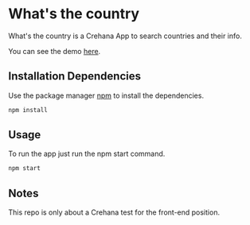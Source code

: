 # What's the country

What's the country is a Crehana App to search countries and their info.

You can see the demo [here](https://hexquare-5ea91.rj.r.appspot.com/).

## Installation Dependencies

Use the package manager [npm](https://docs.npmjs.com/getting-started/) to install the dependencies.

```bash
npm install
```

## Usage
To run the app just run the npm start command.
```bash
npm start
```

## Notes
This repo is only about a Crehana test for the front-end position.